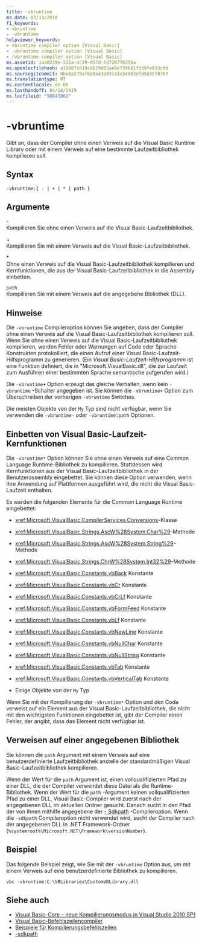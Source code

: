 ```yaml
---
title: -vbruntime
ms.date: 03/13/2018
f1_keywords:
- vbruntime
- -vbruntime
helpviewer_keywords:
- vbruntime compiler option [Visual Basic]
- -vbruntime compiler option [Visual Basic]
- /vbruntime compiler option [Visual Basic]
ms.assetid: 1aa0239e-511a-4c29-957d-fd72877b350a
ms.openlocfilehash: a1988fcd19c6629d85ae0e739681fd39fe033c0d
ms.sourcegitcommit: 0be8a279af6d8a43e03141e349d3efd5d35f8767
ms.translationtype: MT
ms.contentlocale: de-DE
ms.lasthandoff: 04/18/2019
ms.locfileid: "58843863"
---
```

# <a name="-vbruntime"></a>-vbruntime
Gibt an, dass der Compiler ohne einen Verweis auf die Visual Basic Runtime Library oder mit einem Verweis auf eine bestimmte Laufzeitbibliothek kompilieren soll.  
  
## <a name="syntax"></a>Syntax  
  
```  
-vbruntime:{ - | + | * | path }  
```  
  
## <a name="arguments"></a>Argumente  
 \-  
 Kompilieren Sie ohne einen Verweis auf die Visual Basic-Laufzeitbibliothek.  
  
 \+  
 Kompilieren Sie mit einem Verweis auf die Visual Basic-Laufzeitbibliothek.  
  
 \*  
 Ohne einen Verweis auf die Visual Basic-Laufzeitbibliothek kompilieren und Kernfunktionen, die aus der Visual Basic-Laufzeitbibliothek in die Assembly einbetten.  
  
 `path`  
 Kompilieren Sie mit einem Verweis auf die angegebene Bibliothek (DLL).  
  
## <a name="remarks"></a>Hinweise  
 Die `-vbruntime` Compileroption können Sie angeben, dass der Compiler ohne einen Verweis auf die Visual Basic-Laufzeitbibliothek kompilieren soll. Wenn Sie ohne einen Verweis auf die Visual Basic-Laufzeitbibliothek kompilieren, werden Fehler oder Warnungen auf Code oder Sprache Konstrukten protokolliert, die einen Aufruf einer Visual Basic-Laufzeit-Hilfsprogramm zu generieren. (Ein *Visual Basic-Laufzeit-Hilfsprogramm* ist eine Funktion definiert, die in "Microsoft.VisualBasic.dll", die zur Laufzeit zum Ausführen einer bestimmten Sprache semantische aufgerufen wird.)  
  
 Die `-vbruntime+` Option erzeugt das gleiche Verhalten, wenn kein `-vbruntime` -Schalter angegeben ist. Sie können die `-vbruntime+` Option zum Überschreiben der vorherigen `-vbruntime` Switches.  
  
 Die meisten Objekte von der `My` Typ sind nicht verfügbar, wenn Sie verwenden die `-vbruntime-` oder `-vbruntime:path` Optionen.  
  
## <a name="embedding-visual-basic-runtime-core-functionality"></a>Einbetten von Visual Basic-Laufzeit-Kernfunktionen  
 Die `-vbruntime*` Option können Sie ohne einen Verweis auf eine Common Language Runtime-Bibliothek zu kompilieren. Stattdessen wird Kernfunktionen aus der Visual Basic-Laufzeitbibliothek in der Benutzerassembly eingebettet. Sie können diese Option verwenden, wenn Ihre Anwendung auf Plattformen ausgeführt wird, die nicht die Visual Basic-Laufzeit enthalten.  
  
 Es werden die folgenden Elemente für die Common Language Runtime eingebettet:  
  
-   <xref:Microsoft.VisualBasic.CompilerServices.Conversions>-Klasse  
  
-   <xref:Microsoft.VisualBasic.Strings.AscW%28System.Char%29>-Methode  
  
-   <xref:Microsoft.VisualBasic.Strings.AscW%28System.String%29>-Methode  
  
-   <xref:Microsoft.VisualBasic.Strings.ChrW%28System.Int32%29>-Methode  
  
-   <xref:Microsoft.VisualBasic.Constants.vbBack> Konstante  
  
-   <xref:Microsoft.VisualBasic.Constants.vbCr> Konstante  
  
-   <xref:Microsoft.VisualBasic.Constants.vbCrLf> Konstante  
  
-   <xref:Microsoft.VisualBasic.Constants.vbFormFeed> Konstante  
  
-   <xref:Microsoft.VisualBasic.Constants.vbLf> Konstante  
  
-   <xref:Microsoft.VisualBasic.Constants.vbNewLine> Konstante  
  
-   <xref:Microsoft.VisualBasic.Constants.vbNullChar> Konstante  
  
-   <xref:Microsoft.VisualBasic.Constants.vbNullString> Konstante  
  
-   <xref:Microsoft.VisualBasic.Constants.vbTab> Konstante  
  
-   <xref:Microsoft.VisualBasic.Constants.vbVerticalTab> Konstante  
  
-   Einige Objekte von der `My` Typ  
  
 Wenn Sie mit der Kompilierung der `-vbruntime*` Option und den Code verweist auf ein Element aus der Visual Basic-Laufzeitbibliothek, die nicht mit den wichtigsten Funktionen eingebettet ist, gibt der Compiler einen Fehler, der angibt, dass das Element nicht verfügbar ist.  
  
## <a name="referencing-a-specified-library"></a>Verweisen auf einer angegebenen Bibliothek  
 Sie können die `path` Argument mit einem Verweis auf eine benutzerdefinierte Laufzeitbibliothek anstelle der standardmäßigen Visual Basic-Laufzeitbibliothek kompilieren.  
  
 Wenn der Wert für die `path` Argument ist, einen vollqualifizierten Pfad zu einer DLL, die der Compiler verwendet diese Datei als die Runtime-Bibliothek. Wenn der Wert für die `path` -Argument keinen vollqualifizierten Pfad zu einer DLL, Visual Basic-Compiler wird zuerst nach der angegebenen DLL im aktuellen Ordner gesucht. Danach sucht in den Pfad der von Ihnen mithilfe angegebene der [- Sdkpath](../../../visual-basic/reference/command-line-compiler/sdkpath.md) -Compileroption. Wenn die `-sdkpath` Compileroption nicht verwendet wird, sucht der Compiler nach der angegebenen DLL in .NET Framework-Ordner (`%systemroot%\Microsoft.NET\Framework\versionNumber`).  
  
## <a name="example"></a>Beispiel  
 Das folgende Beispiel zeigt, wie Sie mit der `-vbruntime` Option aus, um mit einem Verweis auf eine benutzerdefinierte Bibliothek zu kompilieren.  
  
```console
vbc -vbruntime:C:\VBLibraries\CustomVBLibrary.dll  
```  
  
## <a name="see-also"></a>Siehe auch

- [Visual Basic-Core – neue Kompilierungsmodus in Visual Studio 2010 SP1](https://devblogs.microsoft.com/vbteam/vb-core-new-compilation-mode-in-visual-studio-2010-sp1/)
- [Visual Basic-Befehlszeilencompiler](../../../visual-basic/reference/command-line-compiler/index.md)
- [Beispiele für Kompilierungsbefehlszeilen](../../../visual-basic/reference/command-line-compiler/sample-compilation-command-lines.md)
- [-sdkpath](../../../visual-basic/reference/command-line-compiler/sdkpath.md)

